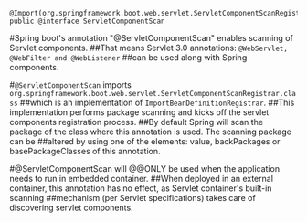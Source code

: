 ```
@Import(org.springframework.boot.web.servlet.ServletComponentScanRegistrar.class)
public @interface ServletComponentScan
```
#Spring boot's annotation "@ServletComponentScan" enables scanning of Servlet components.
##That means Servlet 3.0 annotations: `@WebServlet, @WebFilter and @WebListener` 
##can be used along with Spring components.

#`@ServletComponentScan` imports `org.springframework.boot.web.servlet.ServletComponentScanRegistrar.class` 
##which is an implementation of `ImportBeanDefinitionRegistrar`. 
##This implementation performs package scanning and kicks off the servlet components registration process.
##By default Spring will scan the package of the class where this annotation is used. The scanning package can be 
##altered by using one of the elements: value, backPackages or basePackageClasses of this annotation.

#@ServletComponentScan will @@ONLY be used when the application needs to run in embedded container.
##When deployed in an external container, this annotation has no effect, as Servlet container's built-in scanning 
##mechanism (per Servlet specifications) takes care of discovering servlet components.
